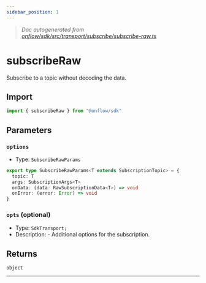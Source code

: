 ```yaml
---
sidebar_position: 1
---
```


> _Doc autogenerated from [onflow/sdk/src/transport/subscribe/subscribe-raw.ts](https://github.com/onflow/fcl-js/tree/master/packages/sdk/src/transport/subscribe/subscribe-raw.ts)_

# subscribeRaw

Subscribe to a topic without decoding the data.

## Import

```typescript
import { subscribeRaw } from "@onflow/sdk"
```


## Parameters

### `options` 
- Type: `SubscribeRawParams`

```typescript
export type SubscribeRawParams<T extends SubscriptionTopic> = {
  topic: T
  args: SubscriptionArgs<T>
  onData: (data: RawSubscriptionData<T>) => void
  onError: (error: Error) => void
}
```

### `opts` (optional)
- Type: `SdkTransport;`
- Description: - Additional options for the subscription.



## Returns

`object`


---